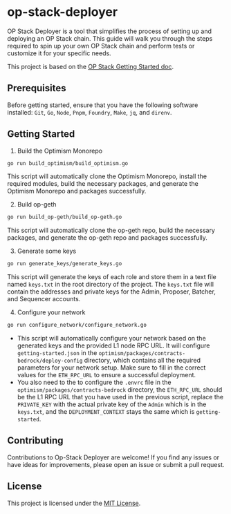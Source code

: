 # op-stack-deployer

OP Stack Deployer is a tool that simplifies the process of setting up and deploying an OP Stack chain<!-- on the Ethereum Goerli testnet -->. This guide will walk you through the steps required to spin up your own OP Stack chain and perform tests or customize it for your specific needs.

This project is based on the [OP Stack Getting Started doc](https://stack.optimism.io/docs/build/getting-started/#).

## Prerequisites

Before getting started, ensure that you have the following software installed: `Git`, `Go`, `Node`, `Pnpm`, `Foundry`, `Make`, `jq`, and `direnv`.

## Getting Started

1. Build the Optimism Monorepo

```bash
go run build_optimism/build_optimism.go
```
This script will automatically clone the Optimism Monorepo, install the required modules, build the necessary packages, and generate the Optimism Monorepo and packages successfully.

2. Build op-geth

```bash
go run build_op-geth/build_op-geth.go
```
This script will automatically clone the op-geth repo, build the necessary packages, and generate the op-geth repo and packages successfully.

3. Generate some keys

```bash
go run generate_keys/generate_keys.go
```
This script will generate the keys of each role and store them in a text file named `keys.txt` in the root directory of the project. The `keys.txt` file will contain the addresses and private keys for the Admin, Proposer, Batcher, and Sequencer accounts.

4. Configure your network

```bash
go run configure_network/configure_network.go
```
- This script will automatically configure your network based on the generated keys and the provided L1 node RPC URL. It will configure `getting-started.json` in the `optimism/packages/contracts-bedrock/deploy-config` directory, which contains all the required parameters for your network setup. Make sure to fill in the correct values for the `ETH_RPC_URL` to ensure a successful deployment.
- You also need to the to configure the `.envrc` file in the `optimism/packages/contracts-bedrock` directory, the `ETH_RPC_URL` should be the L1 RPC URL that you have used in the previous script, replace the `PRIVATE_KEY` with the actual private key of the `Admin` which is in the `keys.txt`, and the `DEPLOYMENT_CONTEXT` stays the same which is `getting-started`.

## Contributing

Contributions to Op-Stack Deployer are welcome! If you find any issues or have ideas for improvements, please open an issue or submit a pull request.

## License

This project is licensed under the [MIT License](https://opensource.org/license/mit/).
